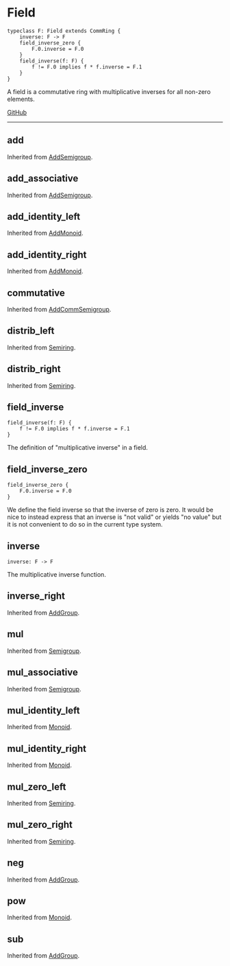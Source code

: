 # Field

```acorn
typeclass F: Field extends CommRing {
    inverse: F -> F
    field_inverse_zero {
        F.0.inverse = F.0
    }
    field_inverse(f: F) {
        f != F.0 implies f * f.inverse = F.1
    }
}
```

A field is a commutative ring with multiplicative inverses for all non-zero elements.

[GitHub](https://github.com/acornprover/acornlib/blob/master/src/field.ac)

---
## add
Inherited from [AddSemigroup](../AddSemigroup/#add).
## add_associative
Inherited from [AddSemigroup](../AddSemigroup/#add_associative).
## add_identity_left
Inherited from [AddMonoid](../AddMonoid/#add_identity_left).
## add_identity_right
Inherited from [AddMonoid](../AddMonoid/#add_identity_right).
## commutative
Inherited from [AddCommSemigroup](../AddCommSemigroup/#commutative).
## distrib_left
Inherited from [Semiring](../Semiring/#distrib_left).
## distrib_right
Inherited from [Semiring](../Semiring/#distrib_right).
## field_inverse

```acorn
field_inverse(f: F) {
    f != F.0 implies f * f.inverse = F.1
}
```

The definition of "multiplicative inverse" in a field.
## field_inverse_zero

```acorn
field_inverse_zero {
    F.0.inverse = F.0
}
```

We define the field inverse so that the inverse of zero is zero.
It would be nice to instead express that an inverse is "not valid" or yields "no value"
but it is not convenient to do so in the current type system.
## inverse

```acorn
inverse: F -> F
```

The multiplicative inverse function.
## inverse_right
Inherited from [AddGroup](../AddGroup/#inverse_right).
## mul
Inherited from [Semigroup](../Semigroup/#mul).
## mul_associative
Inherited from [Semigroup](../Semigroup/#mul_associative).
## mul_identity_left
Inherited from [Monoid](../Monoid/#mul_identity_left).
## mul_identity_right
Inherited from [Monoid](../Monoid/#mul_identity_right).
## mul_zero_left
Inherited from [Semiring](../Semiring/#mul_zero_left).
## mul_zero_right
Inherited from [Semiring](../Semiring/#mul_zero_right).
## neg
Inherited from [AddGroup](../AddGroup/#neg).
## pow
Inherited from [Monoid](../Monoid/#pow).
## sub
Inherited from [AddGroup](../AddGroup/#sub).
